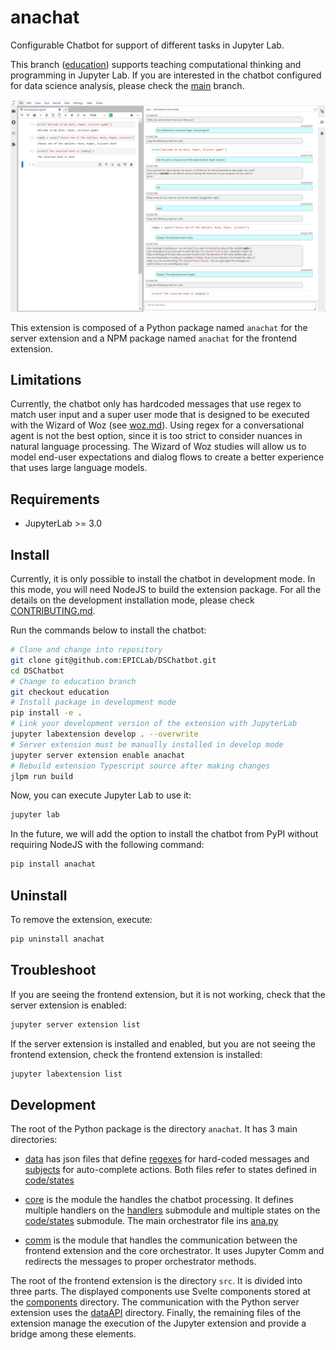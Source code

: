 # anachat

Configurable Chatbot for support of different tasks in Jupyter Lab.

This branch ([education](https://github.com/EPICLab/DSChatbot/tree/education)) supports teaching computational thinking and programming in Jupyter Lab. If you are interested in the chatbot configured for data science analysis, please check the [main](https://github.com/EPICLab/DSChatbot/tree/main) branch.

![Chatbot prototype](docs/chatbot.png)


This extension is composed of a Python package named `anachat`
for the server extension and a NPM package named `anachat`
for the frontend extension.

## Limitations

Currently, the chatbot only has hardcoded messages that use regex to match user input and a super user mode that is designed to be executed with the Wizard of Woz (see [woz.md](woz.md)). Using regex for a conversational agent is not the best option, since it is too strict to consider nuances in natural language processing. The Wizard of Woz studies will allow us to model end-user expectations and dialog flows to create a better experience that uses large language models.

## Requirements

- JupyterLab >= 3.0

## Install

Currently, it is only possible to install the chatbot in development mode. In this mode, you will need NodeJS to build the extension package. For all the details on the development installation mode, please check [CONTRIBUTING.md](CONTRIBUTING.md).

Run the commands below to install the chatbot:
```bash
# Clone and change into repository
git clone git@github.com:EPICLab/DSChatbot.git
cd DSChatbot
# Change to education branch
git checkout education
# Install package in development mode
pip install -e .
# Link your development version of the extension with JupyterLab
jupyter labextension develop . --overwrite
# Server extension must be manually installed in develop mode
jupyter server extension enable anachat
# Rebuild extension Typescript source after making changes
jlpm run build
```

Now, you can execute Jupyter Lab to use it:
```bash
jupyter lab
```

In the future, we will add the option to install the chatbot from PyPI without requiring NodeJS with the following command:

```bash
pip install anachat
```

## Uninstall

To remove the extension, execute:

```bash
pip uninstall anachat
```

## Troubleshoot

If you are seeing the frontend extension, but it is not working, check
that the server extension is enabled:

```bash
jupyter server extension list
```

If the server extension is installed and enabled, but you are not seeing
the frontend extension, check the frontend extension is installed:

```bash
jupyter labextension list
```

## Development

The root of the Python package is the directory `anachat`. It has 3 main directories:

- [data](anachat/data/) has json files that define [regexes](anachat/data/regexes.json) for hard-coded messages and [subjects](anachat/data/subjects.json) for auto-complete actions. Both files refer to states defined in [code/states](anachat/core/states) 

- [core](anachat/core/) is the module the handles the chatbot processing. It defines multiple handlers on the [handlers](anachat/core/handlers) submodule and multiple states on the [code/states](anachat/core/states) submodule. The main orchestrator file ins [ana.py](anachat/core/ana.py)

- [comm](anachat/comm/) is the module that handles the communication between the frontend extension and the core orchestrator. It uses Jupyter Comm and redirects the messages to proper orchestrator methods.

The root of the frontend extension is the directory `src`. It is divided into three parts. The displayed components use Svelte components stored at the [components](src/components/) directory. The communication with the Python server extension uses the [dataAPI](src/dataAPI/) directory. Finally, the remaining files of the extension manage the execution of the Jupyter extension and provide a bridge among these elements.
